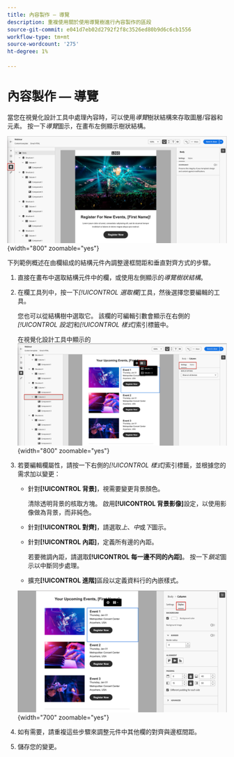 ```yaml
---
title: 內容製作 — 導覽
description: 重複使用關於使用導覽樹進行內容製作的區段
source-git-commit: e041d7eb02d2792f2f8c3526ed80b9d6c6cb1556
workflow-type: tm+mt
source-wordcount: '275'
ht-degree: 1%

---
```


# 內容製作 — 導覽

當您在視覺化設計工具中處理內容時，可以使用&#x200B;_導覽_&#x200B;樹狀結構來存取圖層/容器和元素。 按一下&#x200B;_導覽_&#x200B;圖示，在畫布左側顯示樹狀結構。

![存取內容層](../assets/content-design-shared/content-design-layers.png){width="800" zoomable="yes"}

下列範例概述在由欄組成的結構元件內調整邊框間距和垂直對齊方式的步驟。

1. 直接在畫布中選取結構元件中的欄，或使用左側顯示的&#x200B;_導覽樹狀結構_。

1. 在欄工具列中，按一下&#x200B;_[!UICONTROL 選取欄]_&#x200B;工具，然後選擇您要編輯的工具。

   您也可以從結構樹中選取它。 該欄的可編輯引數會顯示在右側的&#x200B;_[!UICONTROL 設定]_&#x200B;和&#x200B;_[!UICONTROL 樣式]_&#x200B;索引標籤中。

   在視覺化設計工具中顯示的![欄元件](../assets/content-design-shared/content-design-layers-column-select.png){width="800" zoomable="yes"}

1. 若要編輯欄屬性，請按一下右側的&#x200B;_[!UICONTROL 樣式]_&#x200B;索引標籤，並根據您的需求加以變更：

   * 針對&#x200B;**[!UICONTROL 背景]**，視需要變更背景顏色。

     清除透明背景的核取方塊。 啟用&#x200B;**[!UICONTROL 背景影像]**&#x200B;設定，以使用影像做為背景，而非純色。

   * 針對&#x200B;**[!UICONTROL 對齊]**，請選取&#x200B;_上_、_中_&#x200B;或&#x200B;_下_&#x200B;圖示。
   * 針對&#x200B;**[!UICONTROL 內距]**，定義所有邊的內距。

     若要微調內距，請選取&#x200B;**[!UICONTROL 每一邊不同的內距]**。 按一下&#x200B;_鎖定_&#x200B;圖示以中斷同步處理。

   * 擴充&#x200B;**[!UICONTROL 進階]**&#x200B;區段以定義資料行的內嵌樣式。

   ![變更所選資料行的樣式](../assets/content-design-shared/content-design-layers-column-styles.png){width="700" zoomable="yes"}

1. 如有需要，請重複這些步驟來調整元件中其他欄的對齊與邊框間距。

1. 儲存您的變更。
